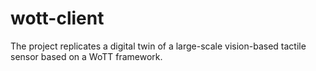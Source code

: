 # wott-client
The project replicates a digital twin of a large-scale vision-based tactile sensor based on a WoTT framework. 
